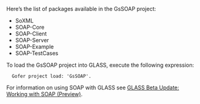 Here’s the list of packages available in the GsSOAP project:

  * SoXML
  * SOAP-Core
  * SOAP-Client
  * SOAP-Server
  * SOAP-Example
  * SOAP-TestCases

To load the GsSOAP project into GLASS, execute the following expression:
```
  Gofer project load: 'GsSOAP'.
```

For information on using SOAP with GLASS see [GLASS Beta Update: Working with SOAP (Preview)](http://gemstonesoup.wordpress.com/2009/04/15/glass-beta-update-working-with-soap-preview).